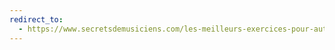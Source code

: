 ```yaml
---
redirect_to:
  - https://www.secretsdemusiciens.com/les-meilleurs-exercices-pour-autodidactes/
---
```

